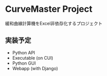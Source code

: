 # CurveMaster Project

緩和曲線計算機をExcel非依存化するプロジェクト

## 実装予定

* Python API
* Executable (on CUI)
* Python GUI
* Webapp (with Django)


